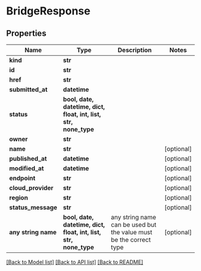 # BridgeResponse


## Properties
Name | Type | Description | Notes
------------ | ------------- | ------------- | -------------
**kind** | **str** |  | 
**id** | **str** |  | 
**href** | **str** |  | 
**submitted_at** | **datetime** |  | 
**status** | **bool, date, datetime, dict, float, int, list, str, none_type** |  | 
**owner** | **str** |  | 
**name** | **str** |  | [optional] 
**published_at** | **datetime** |  | [optional] 
**modified_at** | **datetime** |  | [optional] 
**endpoint** | **str** |  | [optional] 
**cloud_provider** | **str** |  | [optional] 
**region** | **str** |  | [optional] 
**status_message** | **str** |  | [optional] 
**any string name** | **bool, date, datetime, dict, float, int, list, str, none_type** | any string name can be used but the value must be the correct type | [optional]

[[Back to Model list]](../README.md#documentation-for-models) [[Back to API list]](../README.md#documentation-for-api-endpoints) [[Back to README]](../README.md)


